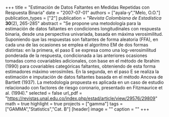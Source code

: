 +++
title = "Estimación de Datos Faltantes en Medidas Repetidas con Respuesta Binaria"
date = "2007-07-01"
authors = ["ayala-y","Melo, O.O."]
publication_types = ["2"]
publication = "*Revista Colombiana de Estadística* **30**(2), 265-285"
abstract = "Se propone una metodología para la estimación de datos faltantes en condiciones longitudinales con respuesta binaria, desde una perspectiva univariada, basada en máxima verosimilitud. Suponiendo que las respuestas son faltantes de forma aleatoria (FFA), en cada una de las ocasiones se emplea el algoritmo EM de dos formas distintas: en la primera, el paso E se expresa como una log-verosimilitud ponderada de la respuesta, condicionada a las anteriores ocasiones tomadas como covariables adicionales, con base en el método de Ibrahim (1990) para covariables categóricas faltantes, obteniendo de esta forma estimadores máximo verosímiles. En la segunda, en el paso E se realiza la estimación e imputación de datos faltantes basada en el método Ancova de Bartlett (1937). La metodología propuesta es aplicada en un caso de estudio relacionado con factores de riesgo coronario, presentado en Fitzmaurice et al. (1994)."
selected = false
url_pdf = "https://revistas.unal.edu.co/index.php/estad/article/view/29576/29809"
math = true
highlight = true
projects = ["gamma"]
tags = ["GAMMA","Statistics","Cat. B"]
[header]
image = ""
caption = ""
+++
